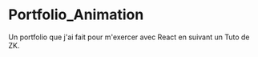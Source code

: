 # Portfolio_Animation
Un portfolio que j'ai fait pour m'exercer avec React en suivant un Tuto de ZK.
